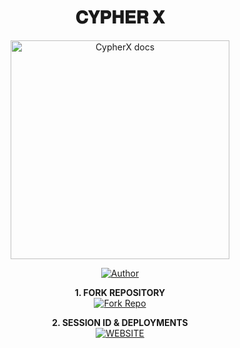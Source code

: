 <h1 align="center"> 𝐂𝐘𝐏𝐇𝐄𝐑 𝐗 </h1>

<p align="center">
  <a href="https://github.com/Dark-Xploit/CypherX">
    <img alt="CypherX docs" height="350" src="https://i.ibb.co/nqsRcKDB/Xploader4.jpg">
  </a>
</p>
    
</a>
</p>
<p align="center">
<a href="https://github.com/Dark-Xploit"><img title="Author" src="https://img.shields.io/badge/CypherX-darkgreen?style=for-the-badge&logo=whatsapp"></a>
<p/>

<p align="center">
    <strong>1. FORK REPOSITORY</strong>
  <br>
    <a href="https://github.com/Dark-Xploit/CypherX/fork" target="_blank">
        <img alt="Fork Repo" src="https://img.shields.io/badge/Fork%20Repo-100000?style=for-the-badge&logo=scan&logoColor=white&labelColor=darkblue&color=darkblue"/>
    </a>
</p>

<p align="center">
    <strong>2. SESSION ID & DEPLOYMENTS</strong>
    <br>
    <a href="https://www.cypherx.space/" target="CYPHER-X:~UEsDBBQAAAgIAO8N2lo9o2FdUAQAAG4HAAAKAAAAY3JlZHMuanNvbpVUXY+iShT8L*2qWQFB1GSSRfxAUQQRRr3ZhxYaaEQ+uhsRNv73Dc7MzuYmdzOXp+bQqVOnThU*QZphinRUg*FPkBN8gwy1R1bnCIzBpAwCREAX+JBBMAZILbd0VnDUj*fFOulDe91jlWjkriv7MCskFyWdWCHqbPgCHl2Ql+cEe38BvKxWu+GZv8ZG59qZ7fbJtmR7qvaFitnOkd4Ljpq13YFri3sBjxYRYoLTcJZH6IoITHRUmxCTr9F3ZrEmiViOlrX3OpN2r5wW0Pi0zwRnUkdhf1mpN5G3T5wz+xr98mxxi6UeIdOY5By*K4y7uhRKXdPJNJmXo0C3klordqkye6NPcZgif+mjlGFWf1l3arhXjgjFHR1UO+msjWg02NWZNNj1ZoGUXTKIwiZdwDqxvkbcMXYjt1ldQiTxxypkMq+plWWVtXZp1j3Sz9Axdg6v26Ma*kncJB9eufwf3fXJcbWhNrvk4n4aFwP1llwd+bTK+UPCRCrNGxbv0+LkpM7X6Iv4MNgJecqd9L2pOpcpqubnS6VP41cjUTZH+3CnJwd2hq7ySR+ykvyN5TxD50QZzKGtdpLgKk5mI3XPjk2vkJtqNHH76jaJ5ljQI9YjHEQDkaWLiMNkc6rYMGmm29ftMZHTNT6sRpJ1WZdlMrVenhNdUL30wZh*dAFBIaaMQIaztK1JQhdA*2YjjyD2VBd414G6wJGqTMqbHjRH6HkdLAWkLuDObA5WZgqUTWcnWG1eQBfkJPMQpcjXMGUZqTeIUhgiCsb**OiCFN3Z297abn2+CwJMKHPSMk8y6H8s9eMj9LysTJldp57aHhABY+6zjBjDaUhbGcsUEi*CN6RGkFEwDmBC0e8BEUE+GDNSot+hVTO*1V04rVfK1LJBF1yf+8B+W5VEWRzyktAfSePRd*qtalFhnn9LEQNdkDxv8UNpJAsDSeyLg36fG4++t*XHb34tnI8YxAkFY6BuUoUzRHWm34whXS4WyiZU1FABn*N8+OJN+N4i3kS70HGXMCWNTdamgwyLwJ0l+mYkqeWxsM1Qj4eHp*D*BgFjYMXn3OCEXsPtefM+Y8ooD9YXR1NNyVzznWmprLwqrnaXIRqstupCcPmMBFw2sZVebFU+WUyniDjSxhOqUN5OYNDDavXSdvPRDXvoz2aycZ8soOyu2Hkinq*947owHbeXps3cEFyX7XXFdTdzn25dtjR8Sw4soXPYZxpFBdad4ugpfDG0zntWjzQjPJcDnlPeHftMTPL+p8JPM7Wbal8DjJ7BT+EVfWFzb7xbf3GP7h8Q73+S*0jjJLhnzdI5zuf2Ih8MuaJueC12dOHibLW9iCxy1S+xqGa9eQMejx9dkCeQBRm5gjGAqU8y7IMuIFnZGnaZBtlfmqlKuJy8D55AypTPEOzxFVEGrzkY87LEjThBFIdvt0yS5RqkUauBK8uF0zq6VvLcZpB9ZAoo7aNtCvD4BVBLAQIUAxQAAAgIAO8N2lo9o2FdUAQAAG4HAAAKAAAAAAAAAAAAAACkgQAAAABjcmVkcy5qc29uUEsFBgAAAAABAAEAOAAAAHgEAAAAAA==">
        <img alt="WEBSITE" src="https://img.shields.io/badge/Let%27s_Go-100000?style=for-the-badge&logo=scan&logoColor=white&labelColor=darkred&color=darkred"/>
    </a>
</p>
